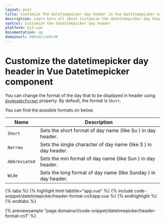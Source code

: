 ```yaml
---
layout: post
title: Customize the datetimepicker day header in Vue Datetimepicker component | Syncfusion
description: Learn here all about Customize the datetimepicker day header in Syncfusion Vue Datetimepicker component of Syncfusion Essential JS 2 and more.
control: Customize the datetimepicker day header 
platform: ej2-vue
documentation: ug
domainurl: ##DomainURL##
---
```


# Customize the datetimepicker day header in Vue Datetimepicker component

You can change the format of the day that to be displayed in header using [`dayHeaderFormat`](https://ej2.syncfusion.com/vue/documentation/api/datetimepicker#dayheaderformat) property. By default, the format is `Short`.

You can find the possible formats on below.

| **Name** | **Description** |
|------|---------------------|
| `Short` | Sets the short format of day name (like Su ) in day header. |
| `Narrow` | Sets the single character of day name (like S ) in day header. |
| `Abbreviated` | Sets the min format of day name (like Sun ) in day header. |
| `Wide` | Sets the long format of day name (like Sunday ) in day header. |

{% tabs %}
{% highlight html tabtitle="app.vue" %}
{% include code-snippet/datetimepicker/header-format-cs1/app.vue %}
{% endhighlight %}
{% endtabs %}
        
{% previewsample "page.domainurl/code-snippet/datetimepicker/header-format-cs1" %}